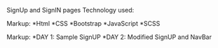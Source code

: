 SignUp and SignIN pages
Technology used:

Markup: *Html
        *CSS
        *Bootstrap
        *JavaScript
        *SCSS

Markup: *DAY 1: Sample SignUP
        *DAY 2: Modified SignUP and NavBar
